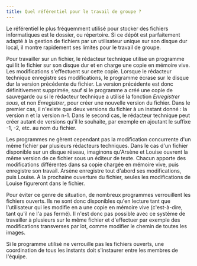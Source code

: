 ```yaml
---
title: Quel référentiel pour le travail de groupe ?
---
```



Le référentiel le plus fréquemment utilisé pour stocker des fichiers
informatiques est le dossier, ou répertoire. Si ce dépôt est
parfaitement adapté à la gestion de fichiers par un utilisateur unique
sur son disque dur local, il montre rapidement ses limites pour le
travail de groupe.


Pour travailler sur un fichier, le rédacteur technique utilise un
programme qui lit le fichier sur son disque dur et en charge une copie
en mémoire vive. Les modifications s'effectuent sur cette copie.
Lorsque le rédacteur technique enregistre ses modifications, le
programme écrase sur le disque dur la version précédente du fichier. La
version précédente est donc définitivement supprimée, sauf si le
programme a créé une copie de sauvegarde ou si le rédacteur technique a
utilisé la fonction *Enregistrer sous*, et non *Enregistrer*, pour créer
une nouvelle version du fichier. Dans le premier cas, il n'existe que
deux versions du fichier à un instant donné : la version n et la version
n-1. Dans le second cas, le rédacteur technique peut créer autant de
versions qu'il le souhaite, par exemple en ajoutant le suffixe -1, -2,
etc. au nom du fichier.

Les programmes ne gèrent cependant pas la modification concurrente d'un
même fichier par plusieurs rédacteurs techniques. Dans le cas d'un
fichier disponible sur un disque réseau, imaginons qu'Arsène et Louise
ouvrent la même version de ce fichier sous un éditeur de texte. Chacun
apporte des modifications différentes dans sa copie chargée en mémoire
vive, puis enregistre son travail. Arsène enregistre tout d'abord ses
modifications, puis Louise. À la prochaine ouverture du fichier, seules
les modifications de Louise figureront dans le fichier.

Pour éviter ce genre de situation, de nombreux programmes verrouillent
les fichiers ouverts. Ils ne sont donc disponibles qu'en lecture tant
que l'utilisateur qui les modifie en a une copie en mémoire vive
(c'est-à-dire, tant qu'il ne l'a pas fermé). Il n'est donc pas
possible avec ce système de travailler à plusieurs sur le même fichier
et d'effectuer par exemple des modifications transverses par lot, comme
modifier le chemin de toutes les images.

Si le programme utilisé ne verrouille pas les fichiers ouverts, une
coordination de tous les instants doit s'instaurer entre les membres de
l'équipe.
